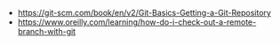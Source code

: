- https://git-scm.com/book/en/v2/Git-Basics-Getting-a-Git-Repository
- https://www.oreilly.com/learning/how-do-i-check-out-a-remote-branch-with-git
